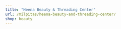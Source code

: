 ```yaml
---
title: "Heena Beauty & Threading Center"
url: /milpitas/heena-beauty-and-threading-center/
shop: beauty
---
```

